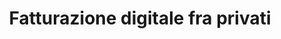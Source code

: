 ---
layout: single
title: Fatturazione digitale fra privati
meta: Meta description di Fattura PA

#inserisci il nome di questo file
mark: fatturazione-digitale-fra-privati

description: Generazione o importazione e trasmissione delle fatture verso la pubblica amministrazione, gestione delle notifiche, firma digitale e conservazione sostitutiva automatica.
type: fatturazione
image: /assets/icons/servizi/icon-fattura-pa.svg
altImg: La tua Fattura PA
---